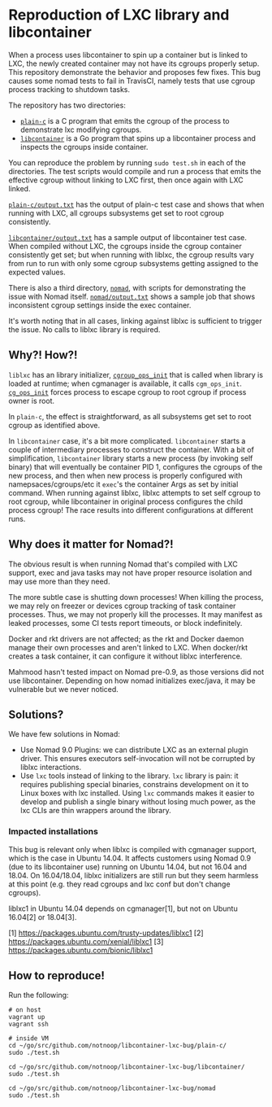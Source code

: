 # Reproduction of LXC library and libcontainer

When a process uses libcontainer to spin up a container but is linked to LXC, the newly created container may not have its cgroups properly setup.  This repository demonstrate the behavior and proposes few fixes.  This bug causes some nomad tests to fail in TravisCI, namely tests that use cgroup process tracking to shutdown tasks.

The repository has two directories:

* [`plain-c`](./plain-c) is a C program that emits the cgroup of the process to demonstrate lxc modifying cgroups.
* [`libcontainer`](./libcontainer) is a Go program that spins up a libcontainer process and inspects the cgroups inside container.

You can reproduce the problem by running `sudo test.sh` in each of the directories.  The test scripts would compile and run a process that emits the effective cgroup without linking to LXC first, then once again with LXC linked.

[`plain-c/output.txt`](./plain-c/output.txt) has the output of plain-c test case and shows that when running with LXC, all cgroups subsystems get set to root cgroup consistently.

[`libcontainer/output.txt`](./libcontainer/output.txt) has a sample output of libcontainer test case.  When compiled without LXC, the cgroups inside the cgroup container consistently get set; but when running with liblxc, the cgroup results vary from run to run with only some cgroup subsystems getting assigned to the expected values.

There is also a third directory, [`nomad`](./nomad), with scripts for demonstrating the issue with Nomad itself.  [`nomad/output.txt`](./nomad/output.txt) shows a sample job that shows inconsistent cgroup settings inside the exec container.

It's worth noting that in all cases, linking against liblxc is sufficient to trigger the issue.  No calls to liblxc library is required.

## Why?! How?!

`liblxc` has an library initializer, [`cgroup_ops_init`](https://github.com/lxc/lxc/blob/stable-2.1/src/lxc/cgroups/cgroup.c#L40-L57) that is called when library is loaded at runtime; when cgmanager is available, it calls `cgm_ops_init`.  [`cg_ops_init`](https://github.com/lxc/lxc/blob/stable-2.1/src/lxc/cgroups/cgmanager.c#L1443-L1447) forces process to escape cgroup to root cgroup if process owner is root.

In `plain-c`, the effect is straightforward, as all subsystems get set to root cgroup as identified above.

In `libcontainer` case, it's a bit more complicated.  `libcontainer` starts a couple of intermediary processes to construct the container.  With a bit of simplification, `libcontainer` library starts a new process (by invoking self binary) that will eventually be container PID 1, configures the cgroups of the new process, and then when new process is properly configured with namepsaces/cgroups/etc it `exec`'s the container Args as set by initial command.  When running against liblxc, liblxc attempts to set self cgroup to root cgroup, while libcontainer in original process configures the child process cgroup!  The race results into different configurations at different runs.

## Why does it matter for Nomad?!

The obvious result is when running Nomad that's compiled with LXC support, exec and java tasks may not have proper resource isolation and may use more than they need.

The more subtle case is shutting down processes!  When killing the process, we may rely on freezer or devices cgroup tracking of task container processes.  Thus, we may not properly kill the processes.  It may manifest as leaked processes, some CI tests report timeouts, or block indefinitely.

Docker and rkt drivers are not affected; as the rkt and Docker daemon manage their own processes and aren't linked to LXC.  When docker/rkt creates a task container, it can configure it without liblxc interference.

Mahmood hasn't tested impact on Nomad pre-0.9, as those versions did not use libcontainer.  Depending on how nomad initializes exec/java, it may be vulnerable but we never noticed.

## Solutions?

We have few solutions in Nomad:

* Use Nomad 9.0 Plugins: we can distribute LXC as an external plugin driver.  This ensures executors self-invocation will not be corrupted by liblxc interactions.
* Use `lxc` tools instead of linking to the library.  `lxc` library is pain: it requires publishing special binaries, constrains development on it to Linux boxes with lxc installed.  Using `lxc` commands makes it easier to develop and publish a single binary without losing much power, as the lxc CLIs are thin wrappers around the library.

### Impacted installations

This bug is relevant only when liblxc is compiled with cgmanager support, which is the case in Ubuntu 14.04.  It affects customers using Nomad 0.9 (due to its libcontainer use) running on Ubuntu 14.04, but not 16.04 and 18.04.  On 16.04/18.04, liblxc initializers are still run but they seem harmless at this point (e.g. they read cgroups and lxc conf but don't change cgroups).

liblxc1 in Ubuntu 14.04 depends on cgmanager[1], but not on Ubuntu 16.04[2] or 18.04[3].

[1] https://packages.ubuntu.com/trusty-updates/liblxc1
[2] https://packages.ubuntu.com/xenial/liblxc1
[3] https://packages.ubuntu.com/bionic/liblxc1


## How to reproduce!

Run the following:

```
# on host
vagrant up
vagrant ssh

# inside VM
cd ~/go/src/github.com/notnoop/libcontainer-lxc-bug/plain-c/
sudo ./test.sh

cd ~/go/src/github.com/notnoop/libcontainer-lxc-bug/libcontainer/
sudo ./test.sh

cd ~/go/src/github.com/notnoop/libcontainer-lxc-bug/nomad
sudo ./test.sh
```
